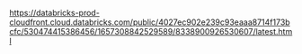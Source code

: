 https://databricks-prod-cloudfront.cloud.databricks.com/public/4027ec902e239c93eaaa8714f173bcfc/530474415386456/1657308842529589/8338900926530607/latest.html
